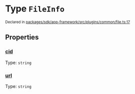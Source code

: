 # Type `FileInfo`
<sub>Declared in [packages/sdk/app-framework/src/plugins/common/file.ts:17](https://github.com/dxos/dxos/blob/c996a34fe/packages/sdk/app-framework/src/plugins/common/file.ts#L17)</sub>




## Properties
### [cid](https://github.com/dxos/dxos/blob/c996a34fe/packages/sdk/app-framework/src/plugins/common/file.ts#L19)
Type: <code>string</code>




### [url](https://github.com/dxos/dxos/blob/c996a34fe/packages/sdk/app-framework/src/plugins/common/file.ts#L18)
Type: <code>string</code>





